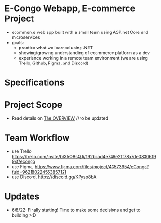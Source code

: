 # E-Congo Webapp, E-commerce Project
 - ecommerce web app built with a small team using ASP.net Core and microservices
 - goals:
      + practice what we learned using .NET
      + showing/growing understanding of ecommerce platform as a dev
      + experience working in a remote team environment (we are using Trello, Github, Figma, and Discord)

# Specifications


# Project Scope
 - Read details on [The OVERVIEW](OVERVIEW.txt) // to be updated
                                                                                                                         
# Team Workflow                                              
  - use Trello, https://trello.com/invite/b/X5O8sQJi/192bcad4e746e21f78a7de08306f994f/econgo
  - use Figma, https://www.figma.com/files/project/43573954/eCongo?fuid=962180224553857121
  - use Discord, https://discord.gg/KPysp8bA

# Updates
  - 6/8/22: Finally starting! Time to make some decisions and get to building >:D
  

